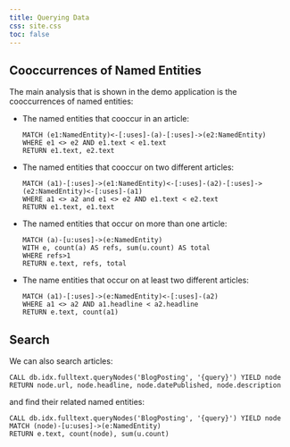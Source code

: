 ```yaml
---
title: Querying Data
css: site.css
toc: false
---
```


## Cooccurrences of Named Entities

The main analysis that is shown in the demo application is the cooccurrences
of named entities:


* The named entities that cooccur in an article:

  ```
  MATCH (e1:NamedEntity)<-[:uses]-(a)-[:uses]->(e2:NamedEntity)
  WHERE e1 <> e2 AND e1.text < e1.text
  RETURN e1.text, e2.text
  ```

* The named entities that cooccur on two different articles:

  ```
  MATCH (a1)-[:uses]->(e1:NamedEntity)<-[:uses]-(a2)-[:uses]->(e2:NamedEntity)<-[:uses]-(a1)
  WHERE a1 <> a2 and e1 <> e2 AND e1.text < e2.text
  RETURN e1.text, e1.text
  ```

* The named entities that occur on more than one article:

  ```
  MATCH (a)-[u:uses]->(e:NamedEntity)
  WITH e, count(a) AS refs, sum(u.count) AS total
  WHERE refs>1
  RETURN e.text, refs, total
  ```

* The name entities that occur on at least two different articles:

  ```
  MATCH (a1)-[:uses]->(e:NamedEntity)<-[:uses]-(a2)
  WHERE a1 <> a2 AND a1.headline < a2.headline
  RETURN e.text, count(a1)
  ```

## Search

We can also search articles:

```
CALL db.idx.fulltext.queryNodes('BlogPosting', '{query}') YIELD node
RETURN node.url, node.headline, node.datePublished, node.description
```

and find their related named entities:

```
CALL db.idx.fulltext.queryNodes('BlogPosting', '{query}') YIELD node
MATCH (node)-[u:uses]->(e:NamedEntity)
RETURN e.text, count(node), sum(u.count)
```
